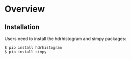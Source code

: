 Overview
========

Installation
------------
Users need to install the hdrhistogram and simpy packages:

    $ pip install hdrhistogram
    $ pip install simpy
